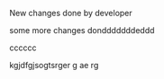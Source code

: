 New changes done by developer

some more changes dondddddddeddd


cccccc


kgjdfgjsogtsrger
g
ae
rg

